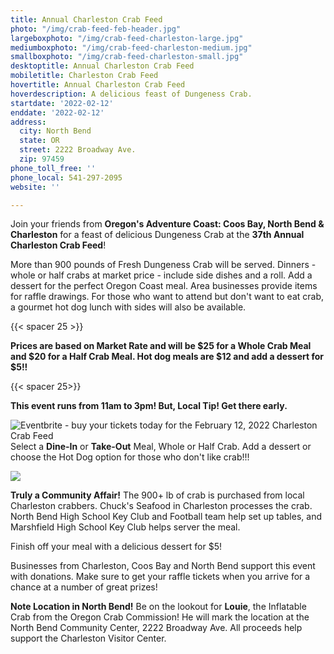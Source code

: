 ```yaml
---
title: Annual Charleston Crab Feed
photo: "/img/crab-feed-feb-header.jpg"
largeboxphoto: "/img/crab-feed-charleston-large.jpg"
mediumboxphoto: "/img/crab-feed-charleston-medium.jpg"
smallboxphoto: "/img/crab-feed-charleston-small.jpg"
desktoptitle: Annual Charleston Crab Feed
mobiletitle: Charleston Crab Feed
hovertitle: Annual Charleston Crab Feed
hoverdescription: A delicious feast of Dungeness Crab.
startdate: '2022-02-12'
enddate: '2022-02-12'
address:
  city: North Bend
  state: OR
  street: 2222 Broadway Ave.
  zip: 97459
phone_toll_free: ''
phone_local: 541-297-2095
website: ''

---
```

Join your friends from **Oregon's Adventure Coast: Coos Bay, North Bend & Charleston** for a feast of delicious Dungeness Crab at the **37th Annual Charleston Crab Feed**!

More than 900 pounds of Fresh Dungeness Crab will be served. Dinners - whole or half crabs at market price - include side dishes and a roll. Add a dessert for the perfect Oregon Coast meal. Area businesses provide items for raffle drawings. For those who want to attend but don't want to eat crab, a gourmet hot dog lunch with sides will also be available.

{{< spacer 25 >}}

**Prices are based on Market Rate and will be $25 for a Whole Crab Meal and $20 for a Half Crab Meal. Hot dog meals are $12 and add a dessert for $5!!**

{{< spacer 25>}}

**This event runs from 11am to 3pm!  But, Local Tip! Get there early.**

![Eventbrite - buy your tickets today for the February 12, 2022 Charleston Crab Feed](/img/eventbrite-button-crab-feed.jpg)  
Select a **Dine-In** or **Take-Out** Meal, Whole or Half Crab. Add a dessert or choose the Hot Dog option for those who don't like crab!!!

![](/img/crabs-charters.jpg)

**Truly a Community Affair!** The 900+ lb of crab is purchased from local Charleston crabbers. Chuck's Seafood in Charleston processes the crab.  North Bend High School Key Club and Football team help set up tables, and Marshfield High School Key Club helps server the meal.

Finish off your meal with a delicious dessert for $5!

Businesses from Charleston, Coos Bay and North Bend support this event with donations. Make sure to get your raffle tickets when you arrive for a chance at a number of great prizes!

**Note Location in North Bend!** Be on the lookout for **Louie**, the Inflatable Crab from the Oregon Crab Commission! He will mark the location at the North Bend Community Center, 2222 Broadway Ave. All proceeds help support the Charleston Visitor Center.